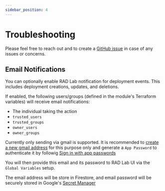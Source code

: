 ```yaml
---
sidebar_position: 4
---
```

# Troubleshooting

Please feel free to reach out and to create a [GitHub issue](https://github.com/GoogleCloudPlatform/rad-lab/issues) in case of any issues or concerns.

## Email Notifications
You can optionally enable RAD Lab notification for deployment events. This includes deployment creations, updates, and deletions.

If enabled, the following users/groups (defined in the module's Terraform variables) will receive email notifications:
- The individual taking the action
- `trusted_users`
- `trusted_groups`
- `owner_users`
- `owner_groups`

Currently only sending via gmail is supported. It is recommended to [create a new gmail address](https://support.google.com/mail/answer/56256?hl=en) for this purpose only and generate a `App Password` to authenticate it by followig [Sign in with app passwords](https://support.google.com/mail/answer/185833?hl=en)

 You will then provide this email and its password to RAD Lab UI via the `Global Variables` setup.

The email address will be store in Firestore, and email password will be securely stored in Google's [Secret Manager](https://cloud.google.com/secret-manager)

